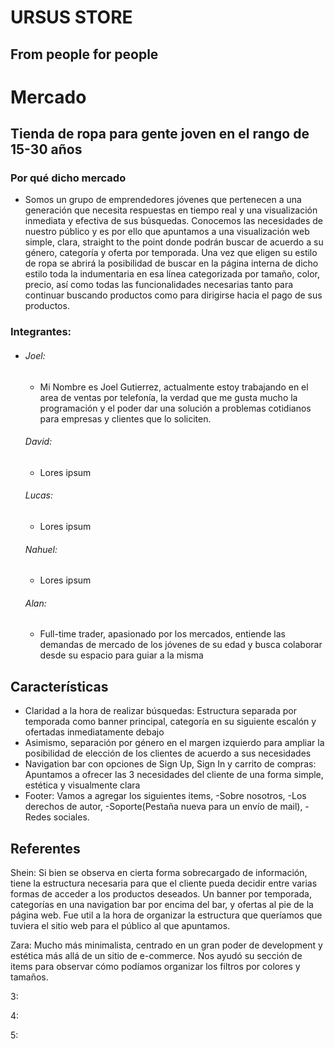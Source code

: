 # URSUS STORE
## From people for people

# Mercado
## Tienda de ropa para gente joven en el rango de 15-30 años

### Por qué dicho mercado
- Somos un grupo de emprendedores jóvenes que pertenecen a una generación que necesita respuestas en tiempo real y una visualización inmediata y efectiva de sus búsquedas. Conocemos las necesidades de nuestro público y es por ello que apuntamos a una visualización web simple, clara, straight to the point donde podrán buscar de acuerdo a su género, categoría y oferta por temporada. Una vez que eligen su estilo de ropa se abrirá la posibilidad de buscar en la página interna de dicho estilo toda la indumentaria en esa línea categorizada por tamaño, color, precio, así como todas las funcionalidades necesarias tanto para continuar buscando productos como para dirigirse hacia el pago de sus productos.

### Integrantes:

- ###### Joel:
  - Mi Nombre es Joel Gutierrez, actualmente estoy trabajando en el area de ventas por telefonía, la verdad que me gusta mucho la programación y el poder dar una solución a problemas cotidianos para empresas y clientes que lo soliciten.
   ###### David:
    - Lores ipsum
   ###### Lucas:
    - Lores ipsum
   ###### Nahuel:
    - Lores ipsum
   ###### Alan:
    - Full-time trader, apasionado por los mercados, entiende las demandas de mercado de los jóvenes de su edad y busca colaborar desde su espacio para guiar a la misma


## Características

- Claridad a la hora de realizar búsquedas: Estructura separada por temporada como banner principal, categoría en su siguiente escalón y ofertadas inmediatamente debajo
- Asimismo, separación por género en el margen izquierdo para ampliar la posibilidad de elección de los clientes de acuerdo a sus necesidades
- Navigation bar con opciones de Sign Up, Sign In y carrito de compras: Apuntamos a ofrecer las 3 necesidades del cliente de una forma simple, estética y visualmente clara
- Footer: Vamos a agregar los siguientes items, -Sobre nosotros,  -Los derechos de autor, -Soporte(Pestaña nueva para un envío de mail), - Redes sociales.

## Referentes

Shein: Si bien se observa en cierta forma sobrecargado de información, tiene la estructura necesaria para que el cliente pueda decidir entre varias formas de acceder a los productos deseados. Un banner por temporada, categorías en una navigation bar por encima del bar, y ofertas al pie de la página web. Fue util a la hora de organizar la estructura que queríamos que tuviera el sitio web para el público al que apuntamos.

Zara: Mucho más minimalista, centrado en un gran poder de development y estética más allá de un sitio de e-commerce. Nos ayudó su sección de items para observar cómo podíamos organizar los filtros por colores y tamaños.

3:

4:

5:



